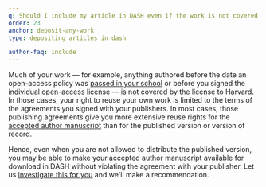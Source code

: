 ```yaml
---
q: Should I include my article in DASH even if the work is not covered by the Harvard license?
order: 23
anchor: deposit-any-work
type: depositing articles in dash

author-faq: include
---
```

Much of your work — for example, anything authored before the date an open-access policy was [passed in your school](https://osc.hul.harvard.edu/policies/) or before you signed the [individual open-access license](#individual-license) — is not covered by the license to Harvard. In those cases, your right to reuse your own work is limited to the terms of the agreements you signed with your publishers. In most cases, those publishing agreements give you more extensive reuse rights for the [accepted author manuscript](#what-version) than for the published version or version of record.

Hence, even when you are not allowed to distribute the published version, you may be able to make your accepted author manuscript available for download in DASH without violating the agreement with your publisher. Let us [investigate this for you](mailto:osc@harvard.edu) and we'll make a recommendation.
